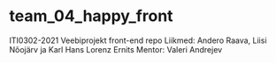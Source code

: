 # team_04_happy_front

ITI0302-2021 Veebiprojekt front-end repo
Liikmed: Andero Raava, Liisi Nõojärv ja Karl Hans Lorenz Ernits
Mentor: Valeri Andrejev